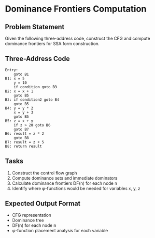 # Dominance Frontiers Computation

## Problem Statement
Given the following three-address code, construct the CFG and compute dominance frontiers for SSA form construction.

## Three-Address Code
```
Entry:
    goto B1
B1: x = 5
    y = 10
    if condition goto B3
B2: x = x + 1
    goto B5
B3: if condition2 goto B4
    goto B5
B4: y = y * 2
    x = y + 3
    goto B5
B5: z = x + y
    if z > 20 goto B6
    goto B7
B6: result = z * 2
    goto B8
B7: result = z + 5
B8: return result
```

## Tasks
1. Construct the control flow graph
2. Compute dominance sets and immediate dominators
3. Calculate dominance frontiers DF(n) for each node n
4. Identify where φ-functions would be needed for variables x, y, z

## Expected Output Format
- CFG representation
- Dominance tree
- DF(n) for each node n
- φ-function placement analysis for each variable